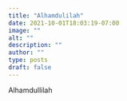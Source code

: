 ```yaml
---
title: "Alhamdulilah"
date: 2021-10-01T18:03:19-07:00
image: ""
alt: ""
description: ""
author: ""
type: posts
draft: false
---
```


Alhamdullilah
